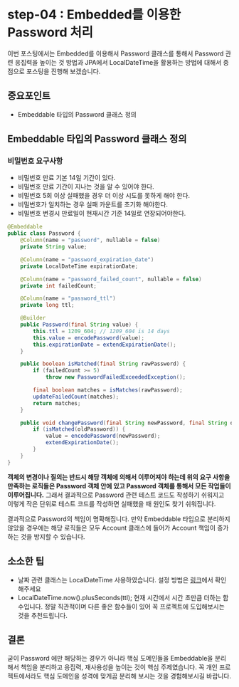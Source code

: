 # step-04 : Embedded를 이용한 Password 처리

이번 포스팅에서는 Embedded를 이용해서 Password 클래스를 통해서 Password 관련 응집력을 높이는 것 방법과  JPA에서 LocalDateTime을 활용하는 방법에 대해서 중점으로 포스팅을 진행해 보겠습니다.


## 중요포인트
* Embeddable 타입의 Password 클래스 정의


## Embeddable 타입의 Password 클래스 정의

### 비밀번호 요구사항
* 비밀번호 만료 기본 14일 기간이 있다.
* 비밀번호 만료 기간이 지나는 것을 알 수 있어야 한다.
* 비밀번호 5회 이상 실패했을 경우 더 이상 시도를 못하게 해야 한다.
* 비밀번호가 일치하는 경우 실패 카운트를 초기화 해야한다.
* 비밀번호 변경시 만료일이 현재시간 기준 14일로 연장되어야한다.


```java
@Embeddable
public class Password {
    @Column(name = "password", nullable = false)
    private String value;

    @Column(name = "password_expiration_date")
    private LocalDateTime expirationDate;

    @Column(name = "password_failed_count", nullable = false)
    private int failedCount;

    @Column(name = "password_ttl")
    private long ttl;

    @Builder
    public Password(final String value) {
        this.ttl = 1209_604; // 1209_604 is 14 days
        this.value = encodePassword(value);
        this.expirationDate = extendExpirationDate();
    }

    public boolean isMatched(final String rawPassword) {
        if (failedCount >= 5)
            throw new PasswordFailedExceededException();

        final boolean matches = isMatches(rawPassword);
        updateFailedCount(matches);
        return matches;
    }

    public void changePassword(final String newPassword, final String oldPassword) {
        if (isMatched(oldPassword)) {
            value = encodePassword(newPassword);
            extendExpirationDate();
        }
    }
}
```

**객체의 변경이나 질의는 반드시 해당 객체에 의해서 이루어져야 하는데 위의 요구 사항을 만족하는 로직들은 Password 객체 안에 있고 Password 객체를 통해서 모든 작업들이 이루어집니다.** 그래서 결과적으로 Password 관련 테스트 코드도 작성하기 쉬워지고 이렇게 작은 단위로 테스트 코드를 작성하면 실패했을 때 원인도 찾기 쉬워집니다.

결과적으로 Password의 책임이 명확해집니다. 만약 Embeddable 타입으로 분리하지 않았을 경우에는 해당 로직들은 모두 Account 클래스에 들어가 Account 책임이 증가하는 것을 방지할 수 있습니다.


## 소소한 팁
* 날짜 관련 클래스는 LocalDateTime 사용하였습니다. 설정 방법은 [링크](https://github.com/cheese10yun/spring-jpa-best-practices/blob/master/doc/appendix-01.md)에서 확인해주세요
* LocalDateTime.now().plusSeconds(ttl); 현재 시간에서 시간 초만큼 더하는 함수입니다. 정말 직관적이며 다른 좋은 함수들이 있어 꼭 프로젝트에 도입해보시는 것을 추천드립니다.

## 결론
굳이 Password 에만 해당하는 경우가 아니라 핵심 도메인들을 Embeddable을 분리해서 책임을 분리하고 응집력, 재사용성을 높이는 것이 핵심 주제였습니다. 꼭 개인 프로젝트에서라도 핵심 도메인을 성격에 맞게끔 분리해 보시는 것을 경험해보시길 바랍니다.